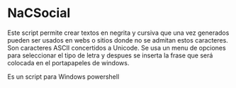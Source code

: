 # NaCSocial
Este script permite crear textos en negrita y cursiva que una vez generados pueden ser usados en webs o sitios donde no se admitan estos caracteres.
Son caracteres ASCII concertidos a Unicode. 
Se usa un menu de opciones para seleccionar el tipo de letra y despues se inserta la frase que será colocada en el portapapeles de windows.

Es un script para Windows powershell
